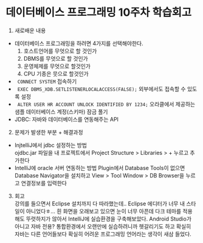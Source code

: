 데이터베이스 프로그래밍 10주차 학습회고
=====================================

1. 새로배운 내용  
- 데이터베이스 프로그래밍을 하려면 4가지를 선택해야한다.
   1) 호스트언어를 무엇으로 할 것인가
   2) DBMS를 무엇으로 할 것인가
   3) 운영체제를 무엇으로 할것인가
   4) CPU 기종은 뭇으로 할것인가
- <code> CONNECT SYSTEM</code> 접속하기
- <code> EXEC DBMS_XDB.SETLISTENERLOCALACCESS(FALSE);</code> 외부에서도 접속할 수 있도록 설정
- <code> ALTER USER HR ACCOUNT UNLOCK IDENTIFIED BY 1234;</code> 오라클에서 제공하는 샘플 데이터베이스 계정(스키마) 잠금 풀기
- JDBC: 자바와 데이터베이스를 연동해주는 API

2. 문제가 발생한 부분 + 해결과정  
- InjtelliJ에서 jdbc 설정하는 방법  
  ojdbc.jar 파일을 내 프로젝트에서 Project Structure > Libraries > + 누르고 추가한다
- IntelliJ에 oracle 서버 연동하는 방법
Plugin에서 Database Tools이 없으면 Database Navigator을 설치하고 View > Tool Window > DB Browser을 누르고 연결정보를 입력한다


3. 회고  
강의를 들으면서 Eclipse 설치까지 다 따라했는데.. Eclipse 에디터가 너무 내 스타일이 아니었다ㅎ... 흰 화면을 오래보고 있으면 눈이 너무 아픈데 다크 테마를 적용해도 뚜렷하지가 않아서 IntelliJ에 실습환경을 구축해보았다. 
Android Studio가 아니고 자바 전용? 통합환경에서 오랜만에 실습하려니까 헷갈리기도 하고 확실히 자바는 다른 언어들보다 확실히 어려운 프로그래밍 언어라는 생각이 새삼 들었다.
